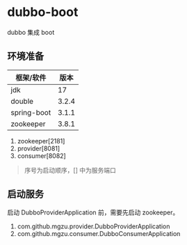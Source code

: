 # dubbo-boot

dubbo 集成 boot

## 环境准备

| 框架/软件   | 版本  |
| ----------- | ----- |
| jdk         | 17    |
| double      | 3.2.4 |
| spring-boot | 3.1.1 |
| zookeeper   | 3.8.1 |

1. zookeeper[2181]
2. provider[8081]
3. consumer[8082]

> 序号为启动顺序，[] 中为服务端口

## 启动服务

启动 DubboProviderApplication 前，需要先启动 zookeeper。

1. com.github.mgzu.provider.DubboProviderApplication
2. com.github.mgzu.consumer.DubboConsumerApplication
